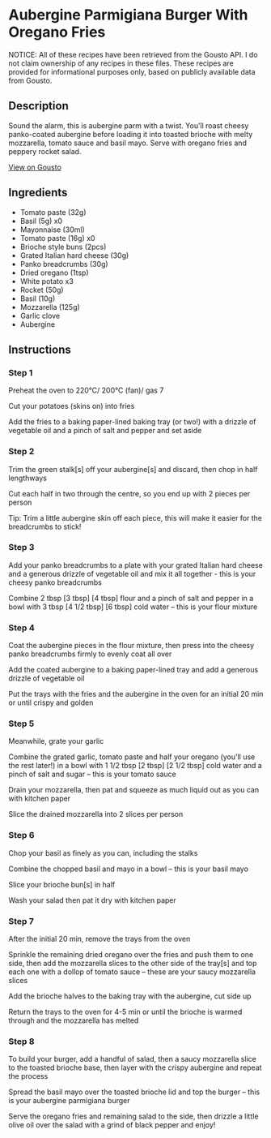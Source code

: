 # Aubergine Parmigiana Burger With Oregano Fries

NOTICE: All of these recipes have been retrieved from the Gousto API. I do not claim ownership of any recipes in these files. These recipes are provided for informational purposes only, based on publicly available data from Gousto.

## Description

Sound the alarm, this is aubergine parm with a twist. You’ll roast cheesy panko-coated aubergine before loading it into toasted brioche with melty mozzarella, tomato sauce and basil mayo. Serve with oregano fries and peppery rocket salad. 

[View on Gousto](https://www.gousto.co.uk/recipes/cookbook/aubergine-parmigiana-burger-with-oregano-fries)

## Ingredients

- Tomato paste (32g)
- Basil (5g) x0
- Mayonnaise (30ml)
- Tomato paste (16g) x0
- Brioche style buns (2pcs)
- Grated Italian hard cheese (30g)
- Panko breadcrumbs (30g)
- Dried oregano (1tsp)
- White potato x3
- Rocket (50g)
- Basil (10g)
- Mozzarella (125g)
- Garlic clove
- Aubergine

## Instructions


### Step 1

Preheat the oven to 220°C/ 200°C (fan)/ gas 7

Cut your potatoes (skins on) into fries

Add the fries to a baking paper-lined baking tray (or two!) with a drizzle of vegetable oil and a pinch of salt and pepper and set aside


### Step 2

Trim the green stalk[s] off your aubergine[s] and discard, then chop in half lengthways

Cut each half in two through the centre, so you end up with 2<span class="text-danger"> </span>pieces per person

Tip: Trim a little aubergine skin off each piece, this will make it easier for the breadcrumbs to stick!


### Step 3

Add your panko breadcrumbs to a plate with your grated Italian hard cheese and a generous drizzle of vegetable oil and mix it all together - this is your cheesy panko breadcrumbs

Combine 2 tbsp <span class="text-purple">[3 tbsp] </span><span class="text-danger">[4 tbsp]</span> flour and a pinch of salt and pepper in a bowl with 3 tbsp<span class="text-purple"> [4 1/2 tbsp] <span class="text-danger">[</span>6 tbsp]</span> cold water – this is your flour mixture


### Step 4

Coat the aubergine pieces in the flour mixture, then press into the cheesy panko breadcrumbs firmly to evenly coat all over

Add the coated aubergine to a baking paper-lined tray and add a generous drizzle of vegetable oil

Put the trays with the fries and the aubergine in the oven for an initial 20 min or until crispy and golden


### Step 5

Meanwhile, grate your garlic

Combine the grated garlic, tomato paste and half your oregano (you'll use the rest later!) in a bowl with 1 1/2 tbsp<span class="text-danger"> <span class="text-purple">[2 tbsp] </span>[2 1/2 tbsp]</span> cold water and a pinch of salt and sugar – this is your tomato sauce

Drain your mozzarella, then pat and squeeze as much liquid out as you can with kitchen paper

Slice the drained mozzarella into 2<span class="text-danger"> </span>slices per person


### Step 6

Chop your basil as finely as you can, including the stalks

Combine the chopped basil and mayo in a bowl – this is your basil mayo

Slice your brioche bun[s] in half

Wash your salad then pat it dry with kitchen paper


### Step 7

After the initial 20 min, remove the trays from the oven

Sprinkle the remaining dried oregano over the fries and push them to one side, then add the mozzarella slices to the other side of the tray[s] and top each one with a dollop of tomato sauce – these are your saucy mozzarella slices

Add the brioche halves to the baking tray with the aubergine, cut side up

Return the trays to the oven for 4-5 min or until the brioche is warmed through and the mozzarella has melted

### Step 8

To build your burger, add a handful of salad, then a saucy mozzarella slice to the toasted brioche base, then layer with the crispy aubergine and repeat the process

Spread the basil mayo over the toasted brioche lid and top the burger – this is your aubergine parmigiana burger

Serve the oregano fries and remaining salad to the side, then drizzle a little olive oil over the salad with a grind of black pepper and enjoy!

